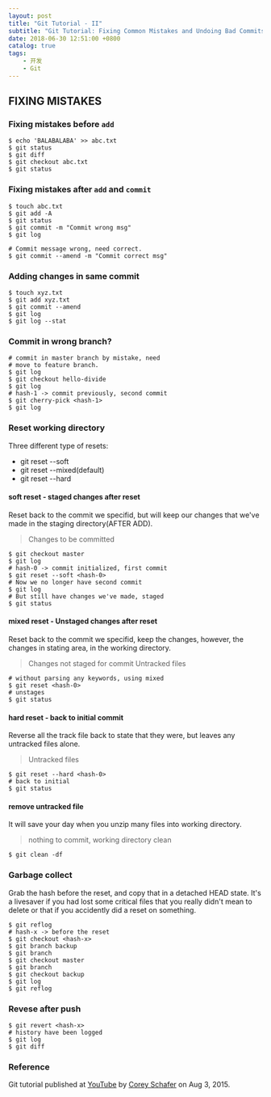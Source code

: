 ```yaml
---
layout: post
title: "Git Tutorial - II"
subtitle: "Git Tutorial: Fixing Common Mistakes and Undoing Bad Commits"
date: 2018-06-30 12:51:00 +0800
catalog: true
tags:
    - 开发
    - Git
---
```

## FIXING MISTAKES

### Fixing mistakes before `add`
```
$ echo 'BALABALABA' >> abc.txt
$ git status
$ git diff
$ git checkout abc.txt
$ git status
```

### Fixing mistakes after `add` and `commit`
```
$ touch abc.txt
$ git add -A
$ git status
$ git commit -m "Commit wrong msg"
$ git log

# Commit message wrong, need correct.
$ git commit --amend -m "Commit correct msg"
```

### Adding changes in same commit
```
$ touch xyz.txt
$ git add xyz.txt
$ git commit --amend
$ git log
$ git log --stat
```

### Commit in wrong branch?
```
# commit in master branch by mistake, need 
# move to feature branch.
$ git log
$ git checkout hello-divide
$ git log
# hash-1 -> commit previously, second commit
$ git cherry-pick <hash-1>
$ git log
```

### Reset working directory
Three different type of resets:
- git reset --soft
- git reset --mixed(default)
- git reset --hard

#### soft reset - staged changes after reset
Reset back to the commit we specifid, but will keep our changes that we've made in the staging directory(AFTER ADD).
> Changes to be committed
```
$ git checkout master
$ git log
# hash-0 -> commit initialized, first commit
$ git reset --soft <hash-0>
# Now we no longer have second commit
$ git log
# But still have changes we've made, staged
$ git status
```

#### mixed reset - Unstaged changes after reset
Reset back to the commit we specifid, keep the changes, however, the changes in stating area, in the working directory.
> Changes not staged for commit
> Untracked files
```
# without parsing any keywords, using mixed
$ git reset <hash-0>
# unstages
$ git status
```

#### hard reset - back to initial commit
Reverse all the track file back to state that they were, but leaves any untracked files alone.
> Untracked files
```
$ git reset --hard <hash-0>
# back to initial
$ git status
```

#### remove untracked file
It will save your day when you unzip many files into working directory.
> nothing to commit, working directory clean
```
$ git clean -df
```

### Garbage collect
Grab the hash before the reset, and copy that in a detached HEAD state.
It's a livesaver if you had lost some critical files that you really didn't mean to delete or that if you accidently did a reset on something.
```
$ git reflog
# hash-x -> before the reset
$ git checkout <hash-x>
$ git branch backup
$ git branch
$ git checkout master
$ git branch
$ git checkout backup
$ git log
$ git reflog
```

### Revese after push

```
$ git revert <hash-x>
# history have been logged
$ git log
$ git diff 
```

### Reference
Git tutorial published at [YouTube][1] by [Corey Schafer][2] on Aug 3, 2015.

[1]: https://www.youtube.com/watch?v=FdZecVxzJbk "Git Tutorial: Fixing Common Mistakes and Undoing Bad Commits"

[2]: https://www.youtube.com/channel/UCCezIgC97PvUuR4_gbFUs5g "Corey Schafer"